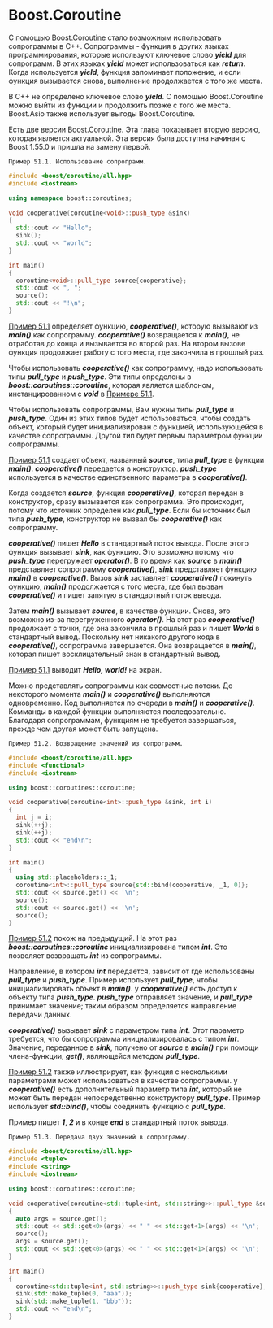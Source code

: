 # Boost.Coroutine
С помощью [Boost.Coroutine](http://www.boost.org/libs/coroutine) стало возможным использовать сопрограммы в C++.
Сопрограммы - функция в других языках программирования, которые используют ключевое слово ***yield*** для сопрограмм.
В этих языках ***yield*** может использоваться как ***return***.
Когда используется ***yield***, функция запоминает положение, и если функция вызывается снова,
выполнение продолжается с того же места.

В C++ не определено ключевое слово ***yield***. C помощью Boost.Coroutine можно выйти из функции и
продолжить позже с того же места. Boost.Asio также использует выгоды
Boost.Coroutine.

Есть две версии Boost.Coroutine. Эта глава показывает вторую версию, которая является актуальной.
Эта версия была доступна начиная с Boost 1.55.0 и пришла на замену первой.

`Пример 51.1. Использование сопрограмм.`
<a name="example511"></a>
```c++
#include <boost/coroutine/all.hpp>
#include <iostream>

using namespace boost::coroutines;

void cooperative(coroutine<void>::push_type &sink)
{
  std::cout << "Hello";
  sink();
  std::cout << "world";
}

int main()
{
  coroutine<void>::pull_type source{cooperative};
  std::cout << ", ";
  source();
  std::cout << "!\n";
}
```

[Пример 51.1](#example511) определяет функцию, ***cooperative()***, которую вызывают из ***main()*** как сопрограмму. ***cooperative()***
возвращается к ***main()***, не отработав до конца и вызывается во второй раз.
На втором вызове функция продолжает работу с того места, где закончила в прошлый раз.

Чтобы использовать ***cooperative()*** как сопрограмму, надо использовать типы ***pull_type*** и ***push_type***.
Эти типы определены в ***boost::coroutines::coroutine***, которая является шаблоном,
инстанцированном с ***void*** в [Примере 51.1](example511).

Чтобы использовать сопрограммы, Вам нужны типы ***pull_type*** и ***push_type***. Один из этих типов будет использоваться, чтобы создать объект, который будет инициализирован с функцией, использующейся в качестве сопрограммы. Другой тип будет первым параметром функции сопрограммы.

[Пример 51.1](example511) создает объект, названный ***source***, типа ***pull_type*** в функции ***main()***. ***cooperative()*** передается в конструктор. ***push_type*** используется в качестве единственного параметра в ***cooperative()***.

Когда создается ***source***, функция ***cooperative()***, которая передан в конструктор, сразу вызывается как сопрограмма. Это происходит, потому что источник определен как ***pull_type***. Если бы источник был типа ***push_type***, конструктор не вызвал бы ***cooperative()*** как сопрограмму.

***cooperative()*** пишет ***Hello*** в стандартный поток вывода. После этого функция вызывает ***sink***, как функцию. Это возможно потому что ***push_type*** перегружает ***operator()***. В то время как ***source*** в ***main()*** представляет сопрограмму ***cooperative()***, ***sink*** представляет функцию ***main()*** в ***cooperative()***. Вызов ***sink*** заставляет ***cooperative()*** покинуть функцию, ***main()*** продолжается с того места, где был вызван ***cooperative()*** и пишет запятую в стандартный поток вывода.

Затем ***main()*** вызывает ***source***, в качестве функции. Снова, это возможно из-за перегруженного ***operator()***. На этот раз ***cooperative()*** продолжает с точки, где она закончила в прошлый раз и пишет ***World*** в стандартный вывод. Поскольку нет никакого другого кода в ***cooperative()***, сопрограмма завершается. Она возвращается в ***main()***, которая пишет восклицательный знак в стандартный вывод.

[Пример 51.1](example511) выводит ***Hello, world!*** на экран.

Можно представлять сопрограммы как совместные потоки. До некоторого момента ***main()*** и ***cooperative()*** выполняются одновременно. Код выполняется по очереди в ***main()*** и ***cooperative()***. Комманды в каждой функции выполняются последовательно. Благодаря сопрограммам, функциям не требуется завершаться, прежде чем другая может быть запущена.

`Пример 51.2. Возвращение значений из сопрограмм.`
<a name="example512"></a>
```c++
#include <boost/coroutine/all.hpp>
#include <functional>
#include <iostream>

using boost::coroutines::coroutine;

void cooperative(coroutine<int>::push_type &sink, int i)
{
  int j = i;
  sink(++j);
  sink(++j);
  std::cout << "end\n";
}

int main()
{
  using std::placeholders::_1;
  coroutine<int>::pull_type source{std::bind(cooperative, _1, 0)};
  std::cout << source.get() << '\n';
  source();
  std::cout << source.get() << '\n';
  source();
}
```

[Пример 51.2](example512) похож на предыдущий. На этот раз ***boost::coroutines::coroutine*** инициализирована типом ***int***. Это позволяет возвращать ***int*** из сопрограммы.

Направление, в котором ***int*** передается, зависит от где использованы ***pull_type*** и ***push_type***. Пример использует ***pull_type***, чтобы инициализировать объект в ***main()***. у ***cooperative()*** есть доступ к объекту типа ***push_type***. ***push_type*** отправляет значение, и ***pull_type*** принимает значение; таким образом определяется направление передачи данных.

***cooperative()*** вызывает ***sink*** с параметром типа ***int***. Этот параметр требуется, что бы сопрограмма инициализировалась с типом ***int***. Значение, переданное в ***sink***, получено от ***source*** в ***main()*** при помощи члена-функции, ***get()***, являющейся методом ***pull_type***.

[Пример 51.2](example512) также иллюстрирует, как функция с несколькими параметрами может использоваться в качестве сопрограммы. у ***cooperative()*** есть дополнительный параметр типа ***int***, который не может быть передан непосредственно конструктору ***pull_type***. Пример использует ***std::bind()***, чтобы соединить функцию с ***pull_type***.

Пример пишет ***1***, ***2*** и в конце ***end*** в стандартный поток вывода.

`Пример 51.3. Передача двух значений в сопрограмму.`
<a name="example513"></a>
```c++
#include <boost/coroutine/all.hpp>
#include <tuple>
#include <string>
#include <iostream>

using boost::coroutines::coroutine;

void cooperative(coroutine<std::tuple<int, std::string>>::pull_type &source)
{
  auto args = source.get();
  std::cout << std::get<0>(args) << " " << std::get<1>(args) << '\n';
  source();
  args = source.get();
  std::cout << std::get<0>(args) << " " << std::get<1>(args) << '\n';
}

int main()
{
  coroutine<std::tuple<int, std::string>>::push_type sink{cooperative};
  sink(std::make_tuple(0, "aaa"));
  sink(std::make_tuple(1, "bbb"));
  std::cout << "end\n";
}
```


